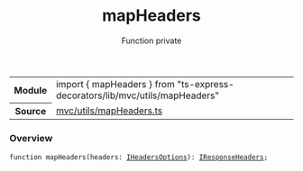 <header class="symbol-info-header">    <h1 id="mapheaders">mapHeaders</h1>    <label class="symbol-info-type-label function">Function</label>    <label class="api-type-label private" title="private">private</label>  </header>
<section class="symbol-info">      <table class="is-full-width">        <tbody>        <tr>          <th>Module</th>          <td>            <div class="lang-typescript">                <span class="token keyword">import</span> { mapHeaders }                 <span class="token keyword">from</span>                 <span class="token string">"ts-express-decorators/lib/mvc/utils/mapHeaders"</span>                            </div>          </td>        </tr>        <tr>          <th>Source</th>          <td>            <a href="https://github.com/Romakita/ts-express-decorators/blob/v3.3.0/src/mvc/utils/mapHeaders.ts#L0-L0">                mvc/utils/mapHeaders.ts            </a>        </td>        </tr>                </tbody>      </table>    </section>

### Overview

<pre><code class="typescript-lang">function <span class="token function">mapHeaders</span><span class="token punctuation">(</span>headers<span class="token punctuation">:</span> <a href="#api/common/mvc/iheadersoptions"><span class="token">IHeadersOptions</span></a><span class="token punctuation">)</span><span class="token punctuation">:</span> <a href="#api/common/mvc/iresponseheaders"><span class="token">IResponseHeaders</span></a><span class="token punctuation">;</span></code></pre>
